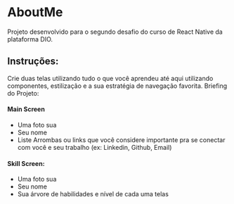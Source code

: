 # AboutMe

Projeto desenvolvido para o segundo desafio do curso de React Native da plataforma DIO.

## Instruções:
Crie duas telas utilizando tudo o que você aprendeu até aqui utilizando componentes, estilização e a sua estratégia de navegação favorita.
Briefing do Projeto:

#### Main Screen
- Uma foto sua
- Seu nome
- Liste Arrombas ou links que você considere importante pra se conectar com você e seu trabalho (ex: Linkedin, Github, Email)

#### Skill Screen:
- Uma foto sua
- Seu nome
- Sua árvore de habilidades e nível de cada uma telas
